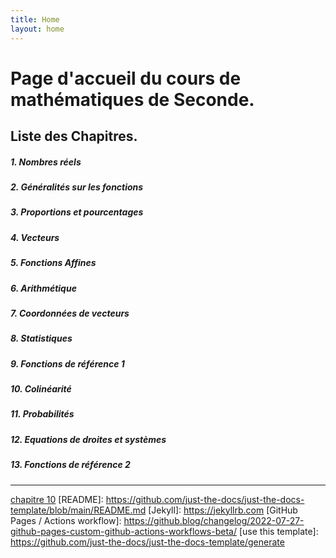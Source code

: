 ```yaml
---
title: Home
layout: home
---
```

# Page d'accueil du cours de mathématiques de Seconde.

## Liste des Chapitres.
##### 1. Nombres réels
##### 2. Généralités sur les fonctions
##### 3. Proportions et pourcentages
##### 4. Vecteurs
##### 5. Fonctions Affines
##### 6. Arithmétique
##### 7. Coordonnées de vecteurs
##### 8. Statistiques
##### 9. Fonctions de référence 1
##### 10. Colinéarité
##### 11. Probabilités
##### 12. Equations de droites et systèmes
##### 13. Fonctions de référence 2

----

[^1]: [It can take up to 10 minutes for changes to your site to publish after you push the changes to GitHub](https://docs.github.com/en/pages/setting-up-a-github-pages-site-with-jekyll/creating-a-github-pages-site-with-jekyll#creating-your-site).

[Just the Docs]: https://just-the-docs.github.io/just-the-docs/
[chapitre 10](https://HowlCraft.github.io/just-docs/docs/c10-methodes.md/)
[README]: https://github.com/just-the-docs/just-the-docs-template/blob/main/README.md
[Jekyll]: https://jekyllrb.com
[GitHub Pages / Actions workflow]: https://github.blog/changelog/2022-07-27-github-pages-custom-github-actions-workflows-beta/
[use this template]: https://github.com/just-the-docs/just-the-docs-template/generate
